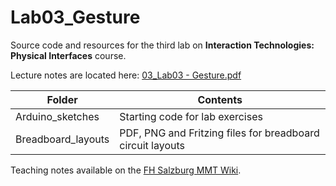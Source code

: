 # Lab03_Gesture

Source code and resources for the third lab on **Interaction Technologies: Physical Interfaces** course.

Lecture notes are located here: [03_Lab03 - Gesture.pdf](https://wiki.mediacube.at/wiki/images/9/9b/03_Lab03_-_Gesture.pdf)

| Folder | Contents
| --- | --- |
| Arduino_sketches | Starting code for lab exercises |
| Breadboard_layouts | PDF, PNG and Fritzing files for breadboard circuit layouts |

Teaching notes available on the [FH Salzburg MMT Wiki](https://wiki.mediacube.at/wiki/index.php?title=Interaction_Approaches_and_Technologies_-_SS_2020).
